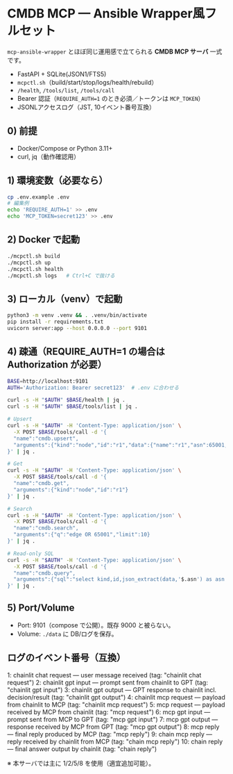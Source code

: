 # CMDB MCP — Ansible Wrapper風フルセット

`mcp-ansible-wrapper` とほぼ同じ運用感で立てられる **CMDB MCP サーバ** 一式です。
- FastAPI + SQLite(JSON1/FTS5)
- `mcpctl.sh`（build/start/stop/logs/health/rebuild）
- `/health`, `/tools/list`, `/tools/call`
- Bearer 認証（`REQUIRE_AUTH=1` のとき必須／トークンは `MCP_TOKEN`）
- JSONLアクセスログ（JST, 10イベント番号互換）

## 0) 前提
- Docker/Compose or Python 3.11+
- curl, jq（動作確認用）

## 1) 環境変数（必要なら）
```bash
cp .env.example .env
# 編集例
echo 'REQUIRE_AUTH=1' >> .env
echo 'MCP_TOKEN=secret123' >> .env
```

## 2) Docker で起動
```bash
./mcpctl.sh build
./mcpctl.sh up
./mcpctl.sh health
./mcpctl.sh logs   # Ctrl+C で抜ける
```

## 3) ローカル（venv）で起動
```bash
python3 -m venv .venv && . .venv/bin/activate
pip install -r requirements.txt
uvicorn server:app --host 0.0.0.0 --port 9101
```

## 4) 疎通（REQUIRE_AUTH=1 の場合は Authorization が必要）
```bash
BASE=http://localhost:9101
AUTH='Authorization: Bearer secret123'  # .env に合わせる

curl -s -H "$AUTH" $BASE/health | jq .
curl -s -H "$AUTH" $BASE/tools/list | jq .

# Upsert
curl -s -H "$AUTH" -H 'Content-Type: application/json' \
  -X POST $BASE/tools/call -d '{
  "name":"cmdb.upsert",
  "arguments":{"kind":"node","id":"r1","data":{"name":"r1","asn":65001,"role":"edge"}}
}' | jq .

# Get
curl -s -H "$AUTH" -H 'Content-Type: application/json' \
  -X POST $BASE/tools/call -d '{
  "name":"cmdb.get",
  "arguments":{"kind":"node","id":"r1"}
}' | jq .

# Search
curl -s -H "$AUTH" -H 'Content-Type: application/json' \
  -X POST $BASE/tools/call -d '{
  "name":"cmdb.search",
  "arguments":{"q":"edge OR 65001","limit":10}
}' | jq .

# Read-only SQL
curl -s -H "$AUTH" -H 'Content-Type: application/json' \
  -X POST $BASE/tools/call -d '{
  "name":"cmdb.query",
  "arguments":{"sql":"select kind,id,json_extract(data,'$.asn') as asn from objects where kind='node'"}
}' | jq .
```

## 5) Port/Volume
- Port: 9101（compose で公開）。既存 9000 と被らない。
- Volume: `./data` に DB/ログを保存。

## ログのイベント番号（互換）
1: chainlit chat request — user message received (tag: "chainlit chat request")
2: chainlit gpt input — prompt sent from chainlit to GPT (tag: "chainlit gpt input")
3: chainlit gpt output — GPT response to chainlit incl. decision/result (tag: "chainlit gpt output")
4: chainlit mcp request — payload from chainlit to MCP (tag: "chainlit mcp request")
5: mcp request — payload received by MCP from chainlit (tag: "mcp request")
6: mcp gpt input — prompt sent from MCP to GPT (tag: "mcp gpt input")
7: mcp gpt output — response received by MCP from GPT (tag: "mcp gpt output")
8: mcp reply — final reply produced by MCP (tag: "mcp reply")
9: chain mcp reply — reply received by chainlit from MCP (tag: "chain mcp reply")
10: chain reply — final answer output by chainlit (tag: "chain reply")

※ 本サーバでは主に 1/2/5/8 を使用（適宜追加可能）。
